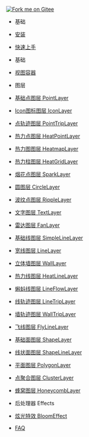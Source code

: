 [![Fork me on Gitee](https://gitee.com/guyangyang/vue-mapvgl/widgets/widget_3.svg)](https://gitee.com/guyangyang/vue-mapvgl)
- 基础
 - [安装](zh-cn/introduction/install.md)
 - [快速上手](zh-cn/introduction/quick-start.md)
- 基础
 - [视图容器](zh-cn/base/view.md)

- 图层
 - [基础点图层 PointLayer](zh-cn/layer/PointLayer.md)
 - [Icon图标图层 IconLayer](zh-cn/layer/IconLayer.md)
 - [点轨迹图层 PointTripLayer](zh-cn/layer/PointTripLayer.md)
 - [热力点图层 HeatPointLayer](zh-cn/layer/HeatPointLayer.md)
 - [热力图图层 HeatmapLayer](zh-cn/layer/HeatMapLayer.md)
 - [热力柱图层 HeatGridLayer](zh-cn/layer/HeatGridLayer.md)
 - [烟花点图层 SparkLayer](zh-cn/layer/SparkLayer.md)
 - [圆图层 CircleLayer](zh-cn/layer/CircleLayer.md)
 - [波纹点图层 RippleLayer](zh-cn/layer/RippleLayer.md)
 - [文字图层 TextLayer](zh-cn/layer/TextLayer.md)
 - [雷达图层 FanLayer](zh-cn/layer/FanLayer.md)
 - [基础线图层 SimpleLineLayer](zh-cn/layer/SimpleLineLayer.md)
 - [宽线图层 LineLayer](zh-cn/layer/LineLayer.md)
 - [立体墙图层 WallLayer](zh-cn/layer/WallLayer.md)
 - [热力线图层 HeatLineLayer](zh-cn/layer/HeatLineLayer.md)
 - [蝌蚪线图层 LineFlowLayer](zh-cn/layer/LineFlowLayer.md)
 - [线轨迹图层 LineTripLayer](zh-cn/layer/LineTripLayer.md)
 - [墙轨迹图层 WallTripLayer](zh-cn/layer/WallTripLayer.md)
 - [飞线图层 FlyLineLayer](zh-cn/layer/FlyLineLayer.md)
 - [基础面图层 ShapeLayer](zh-cn/layer/ShapeLayer.md)
 - [线状面图层 ShapeLineLayer](zh-cn/layer/ShapeLineLayer.md)
 - [平面图层 PolygonLayer](zh-cn/layer/PolygonLayer.md)
 - [点聚合图层 ClusterLayer](zh-cn/layer/ClusterLayer.md)
 - [蜂窝图层 HoneycombLayer](zh-cn/layer/HoneycombLayer.md)
- 后处理器 Effects
 - [炫光特效 BloomEffect](zh-cn/effect/BloomEffect.md)

- [FAQ](zh-cn/faq.md)
